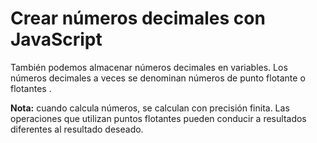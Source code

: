 # Crear números decimales con JavaScript

También podemos almacenar números decimales en variables. Los números decimales a veces se denominan números de punto flotante o flotantes .

**Nota:** cuando calcula números, se calculan con precisión finita. Las operaciones que utilizan puntos flotantes pueden conducir a resultados diferentes al resultado deseado.
